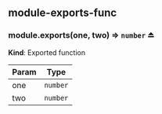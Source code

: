 <a name="module_module-exports-func"></a>

## module-exports-func
<a name="exp_module_module-exports-func--module.exports"></a>

### module.exports(one, two) ⇒ <code>number</code> ⏏
**Kind**: Exported function  

| Param | Type |
| --- | --- |
| one | <code>number</code> | 
| two | <code>number</code> | 

